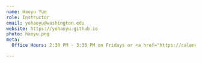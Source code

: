 ```yaml
---
name: Haoyu Yue
role: Instructor
email: yohaoyu@washington.edu
website: https://yohaoyu.github.io
photo: haoyu.png
meta:
  Office Hours: 2:30 PM - 3:30 PM on Fridays or <a href="https://calendar.google.com/calendar/u/0/appointments/AcZssZ2EtqybbA68awqzWkk53rxGxuiNCS0W4pbkZdc=?gv=true">Schedule an appointment</a>

---
```


<helf>

<!--[Schedule an appointment](#){: .btn .btn-outline }-->
